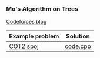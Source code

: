 ### Mo's Algorithm on Trees
[Codeforces blog](https://codeforces.com/blog/entry/43230)  

| Example problem   | Solution  |
| ------            | --------  |
| [COT2 spoj](https://www.spoj.com/problems/COT2/) | [code.cpp](code.cpp) |